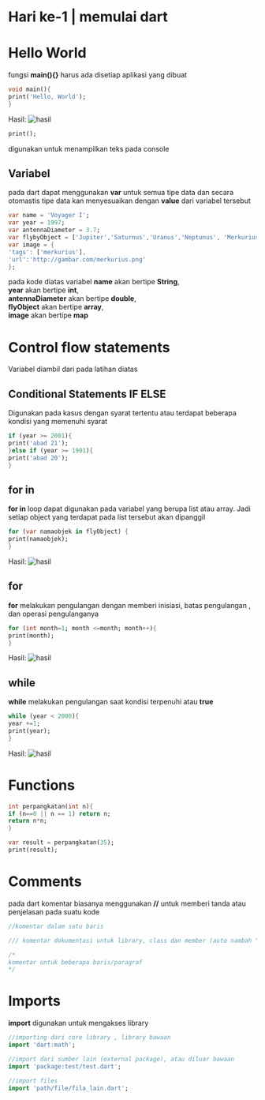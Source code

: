 # Hari ke-1 | memulai dart
# Hello World

fungsi **main(){}** harus ada disetiap aplikasi yang dibuat
```dart
void main(){
print('Hello, World');
}
```
Hasil:
![hasil](gambar/gambar.png)

```dart
print();
``` 
digunakan untuk menampilkan teks pada console
## Variabel
pada dart dapat menggunakan **var** untuk semua tipe data dan secara otomastis tipe data kan menyesuaikan dengan **value** dari variabel tersebut

```dart
var name = 'Voyager I';
var year = 1997;
var antennaDiameter = 3.7;
var flybyObject = ['Jupiter','Saturnus','Uranus','Neptunus', 'Merkurius'];
var image = {
'tags': ['merkurius'],
'url':'http://gambar.com/merkurius.png'
};
```
pada kode diatas variabel
**name** akan bertipe **String**, <br />
**year** akan bertipe **int**, <br />
**antennaDiameter** akan bertipe **double**, <br />
**flyObject** akan bertipe **array**, <br />
**image** akan bertipe **map** <br />

# Control flow statements

Variabel diambil dari pada latihan diatas

## Conditional Statements IF ELSE ##
Digunakan pada kasus dengan syarat tertentu atau terdapat beberapa kondisi yang memenuhi syarat

```dart
if (year >= 2001){
print('abad 21');
}else if (year >= 1901){
print('abad 20');
}
```

## for in

**for in** loop dapat digunakan pada variabel yang berupa list atau array.
Jadi setiap object yang terdapat pada list tersebut akan dipanggil
```dart
for (var namaobjek in flyObject) {
print(namaobjek);
}
```

Hasil:
![hasil](http://gambar.com/gambar.png)

## for
**for** melakukan pengulangan dengan memberi inisiasi, batas pengulangan , dan operasi pengulanganya

```dart
for (int month=1; month <=month; month++){
print(month);
}
```

Hasil:
![hasil](http://gambar.com/gambar.png)

## while
**while** melakukan pengulangan saat kondisi terpenuhi atau **true**

```dart
while (year < 2000){
year +=1;
print(year);
}
```

Hasil:
![hasil](http://gambar.com/gambar.png)

# Functions
```dart
int perpangkatan(int n){
if (n==0 || n == 1) return n;
return n*n;
}

var result = perpangkatan(35);
print(result);
```

# Comments

pada dart komentar biasanya menggunakan **//** untuk memberi tanda atau penjelasan pada suatu kode

```dart
//komentar dalam satu baris

/// komentar dokumentasi untuk library, class dan member (auto nambah "///" saat enter)

/*
komentar untuk beberapa baris/paragraf
*/
```

# Imports

**import** digunakan untuk mengakses library
```dart
//importing dari core library , library bawaan
import 'dart:math';

//import dari sumber lain (external package), atau diluar bawaan
import 'package:test/test.dart';

//import files 
import 'path/file/fila_lain.dart';
```


